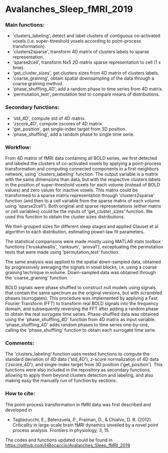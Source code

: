 # Avalanches_Sleep_fMRI_2019

### Main functions:
- 'clusters_labeling', detect and label clusters of contiguous co-activated voxels (i.e. super-threshold voxels according to point-process transformation).
- 'clusters2sparse', transform 4D matrix of clusters labels to sparse representation.
- 'sparse2cell', transform Nx5 2D matrix sparse representation to cell (1 x time).
- 'get_cluster_sizes', get clusters sizes from 4D matrix of clusters labels.
- 'coarse_graining', obtain spatial downsampling of the data through a coarse graining method.
- 'phase_shuffling_4D', add a random phase to time series from 4D matrix.
- 'permutation_test', permutation test to compare means of distributions.

### Secondary functions:
- 'std_4D', compute std of 4D matrix.
- 'zscore_4D', compute zscores of 4D matrix.
- 'get_position', get single-index target from 3D position.
- 'phase_shuffling', add a random phase to single time serie.

### Workflow:

From 4D matrix of fMRI data containing all BOLD series, we first detected and labeled the clusters of co-activated voxels by applying a point-process transformation and computing connected components in a first-neighbors network, using 'clusters_labeling' function. The output variable is a matrix with the same dimensions than data, but with the respective clusters labels in the position of super-threshold voxels for each volume (instead of BOLD values) and zero values for inactive voxels. This matrix could be transformed to a sparse matrix representation through 'clusters2sparse' function (and then to a cell variable from the sparse matrix of each volume using 'sparse2cell'). Both original and sparse representations (either matrix or cell variables) could be the inputs of 'get_cluster_sizes' function. We used this function to obtain the cluster sizes distributions.

We then grouped sizes for different sleep stages and applied Clauset et al algorithm to each distribution, estimating power-law fit parameters.

The statistical comparisons were made mostly using MATLAB stats toolbox functions ('kruskalwallis', 'ranksum', 'anova1'), exceptuating the permutation tests that were made using 'permutation_test' function.

The same analysis was applied to the spatial down-sampled data, obtained by progressively averaging the signals in voxel blocks, i.e. using a coarse graining technique in volume. Down-sampled data was obtained through the 'coarse_graining' function.

BOLD signals were phase shuffled to construct null models using signals that contain the same spectrum as the original versions, but with scrambled phases (surrogates). This procedure was implemented by applying a Fast Fourier Transform (FFT) to transform real BOLD signals into the frequency domain, and subsequently reversing the FFT after adding a random phase to obtain the real surrogate time series. Phase-shuffled data was obtained using the 'phase_shuffling_4D' function from 4D matrix as input variable. 'phase_shuffling_4D' adds random phases to time series one-by-one, calling the 'phase_shuffling' function to obtain each surrogate time serie.

### Comments:

The 'clusters_labeling' function uses nested functions to compute the standard deviation of 4D data ('std_4D'), z-score normalization of 4D data ('zscore_4D'), and single-index target from 3D position ('get_position'). This functions were also included in the repository as secondary functions, allowing to apply them beyond clusters detection and labeling, and also making easy the manually run of function by sections.

### How to cite:

The point-process transformation in fMRI data was first described and developed in
- Tagliazucchi, E., Balenzuela, P., Fraiman, D., & Chialvo, D. R. (2012). Criticality in large-scale brain fMRI dynamics unveiled by a novel point process analysis. Frontiers in physiology, 3, 15.

The codes and functions updated could be found in https://github.com/HBocaccio/Avalanches_Sleep_fMRI_2019
